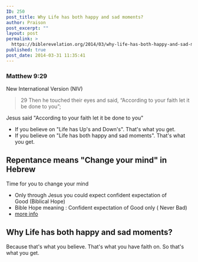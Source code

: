 ```yaml
---
ID: 250
post_title: Why Life has both happy and sad moments?
author: Praison
post_excerpt: ""
layout: post
permalink: >
  https://biblerevelation.org/2014/03/why-life-has-both-happy-and-sad-moments/
published: true
post_date: 2014-03-31 11:35:41
---
```

<div>
<h3>Matthew 9:29</h3>
New International Version (NIV)

</div>
<div>
<blockquote>29 Then he touched their eyes and said, “According to your faith let it be done to you”;</blockquote>
Jesus said "According to your faith let it be done to you"
<ul>
	<li>If you believe on "Life has Up's and Down's". That's what you get.</li>
	<li>If you believe on "Life has both happy and sad moments". That's what you get.</li>
</ul>
<h2>Repentance means "Change your mind" in Hebrew</h2>
Time for you to change your mind
<ul>
	<li>Only through Jesus you could expect confident expectation of Good (Biblical Hope)</li>
	<li>Bible Hope meaning : Confident expectation of Good only ( Never Bad)</li>
	<li><a title="Hope : Biblical meaning" href="http://biblerevelation.org/2014/03/30/hope-biblical-meaning/" target="_blank">more info</a></li>
</ul>
<h2>Why Life has both happy and sad moments?</h2>
Because that's what you believe. That's what you have faith on. So that's what you get.

</div>